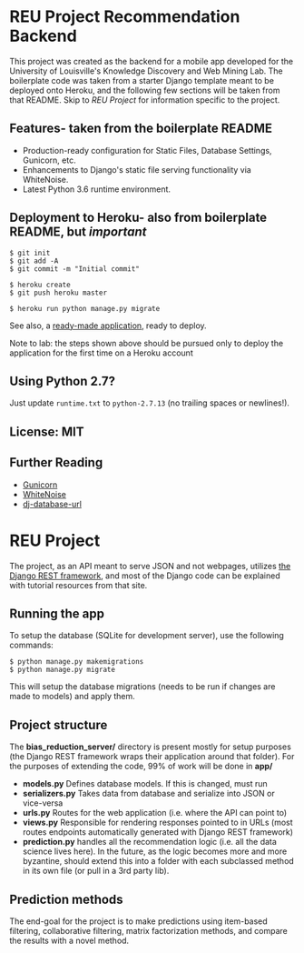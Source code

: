 # REU Project Recommendation Backend

This project was created as the backend for a mobile app developed for the University of Louisville's Knowledge Discovery and Web Mining Lab. The boilerplate code was taken from a starter Django template meant to be deployed onto Heroku, and the following few sections will be taken from that README. Skip to *REU Project* for information specific to the project.

## Features- taken from the boilerplate README

- Production-ready configuration for Static Files, Database Settings, Gunicorn, etc.
- Enhancements to Django's static file serving functionality via WhiteNoise.
- Latest Python 3.6 runtime environment.

## Deployment to Heroku- also from boilerplate README, but *important*

    $ git init
    $ git add -A
    $ git commit -m "Initial commit"

    $ heroku create
    $ git push heroku master

    $ heroku run python manage.py migrate

See also, a [ready-made application](https://github.com/heroku/python-getting-started), ready to deploy.

Note to lab: the steps shown above should be pursued only to deploy the application for the first time on a Heroku account

## Using Python 2.7?

Just update `runtime.txt` to `python-2.7.13` (no trailing spaces or newlines!).


## License: MIT

## Further Reading

- [Gunicorn](https://warehouse.python.org/project/gunicorn/)
- [WhiteNoise](https://warehouse.python.org/project/whitenoise/)
- [dj-database-url](https://warehouse.python.org/project/dj-database-url/)


# REU Project

The project, as an API meant to serve JSON and not webpages, utilizes [the Django REST framework](http://www.django-rest-framework.org/), and most of the Django code can be explained with tutorial resources from that site.

## Running the app

To setup the database (SQLite for development server), use the following commands:

    $ python manage.py makemigrations
    $ python manage.py migrate

This will setup the database migrations (needs to be run if changes are made to models) and apply them.

## Project structure

The **bias_reduction_server/** directory is present mostly for setup purposes (the Django REST framework wraps their application around that folder). For the purposes of extending the code, 99% of work will be done in **app/**

* **models.py** Defines database models. If this is changed, must run
* **serializers.py** Takes data from database and serialize into JSON or vice-versa
* **urls.py** Routes for the web application (i.e. where the API can point to)
* **views.py** Responsible for rendering responses pointed to in URLs (most routes endpoints automatically generated with Django REST framework)
* **prediction.py** handles all the recommendation logic (i.e. all the data science lives here). In the future, as the logic becomes more and more byzantine, should extend this into a folder with each subclassed method in its own file (or pull in a 3rd party lib).

## Prediction methods

The end-goal for the project is to make predictions using item-based filtering, collaborative filtering, matrix factorization methods, and compare the results with a novel method.

